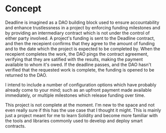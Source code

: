# Concept

Deadline is imagined as a DAO building block used to ensure accountability and enhance trustlessness in a project by enforcing funding milestones and by providing an intermediary contract which is not under the control of either party involved. A project's funding is sent to the Deadline contract, and then the recepient confirms that they agree to the amount of funding and to the date which the project is expected to be completed by. When the recepient completes the work, the DAO pings the contract agreement, verifying that they are satified with the results, making the payment available to whom it's owed. If the deadline passes, and the DAO hasn't verified that the requested work is complete, the funding is opened to be returned to the DAO.

I intend to include a number of configuration options which have probably already come to your mind; such as an upfront payment made available immediately, or multiple milestones which release funding over time.

This project is not complete at the moment. I'm new to the space and not even really sure if this has the use case that I thought it might. This is mainly just a project meant for me to learn Solidity and become more familiar with the tools and libraries commonly used to develop and deploy smart contracts.
